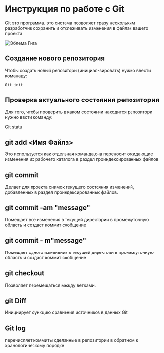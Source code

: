 # Инструкция по работе с Git

  Git это программа. это система позволяет сразу нескольким разработчик сохранить и отслеживать изменения в файлах вашего проекта


 ![Эблема Гита](images.jpg)

  ## Создание нового репозитория

  Чтобы создать новый репозитори (инициализировать)            нужно  ввести команаду:

    Git init

 ## Проверка актуального состояния           репозитория

 Для того, чтобы проверить в каком состоянии находится репозитори нужно ввсти команду:

   Git statu


  ## git add <Имя Файла>

  Это используется как отдельная команда,она переносит ожидающие изменения их рабочего каталога в раздел проиндексированных файлов

  ## git commit 

  Делает для проекта снимок текущего состояния изменений, добавленных в раздел проиндексированных файлов.          

  ## git commit -am "message"

  Помещает все изменения в текущей директории в промежуточную область и создаст коммит сообщение

 ## git commit - m"message"

 Помещает одного изменения в текущей директоии в промежуточную область и создаст коммит сообщение

 ## git checkout

 Позволяет перемещаться между ветками.

 ## git Diff

Инициирует функцию сравнения источников в данных Git

 ## Git log

  перечисляет коммиты сделанные в репозитории в обратном к хранологическому порядке  

  
